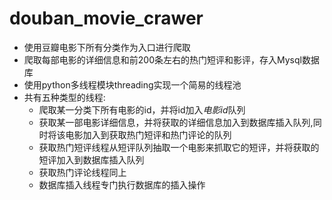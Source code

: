 # douban_movie_crawer

* 使用豆瓣电影下所有分类作为入口进行爬取
* 爬取每部电影的详细信息和前200条左右的热门短评和影评，存入Mysql数据库
* 使用python多线程模块threading实现一个简易的线程池
* 共有五种类型的线程:
    * 爬取某一分类下所有电影的id，并将id加入*电影id*队列
    * 获取某一部电影详细信息，并将获取的详细信息加入到数据库插入队列,同时将该电影加入到获取热门短评和热门评论的队列
    * 获取热门短评线程从短评队列抽取一个电影来抓取它的短评，并将获取的短评加入到数据库插入队列
    * 获取热门评论线程同上
    * 数据库插入线程专门执行数据库的插入操作
    
  
   